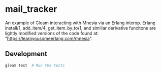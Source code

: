 # mail_tracker

An example of Gleam interacting with Mnesia via an Erlang interop.
Erlang install/1, add_item/4, get_item_by_to/1, and similiar derivative funcitons are lightly modified versions of the code found at: "https://learnyousomeerlang.com/mnesia".

## Development

```sh
gleam test  # Run the tests
```
